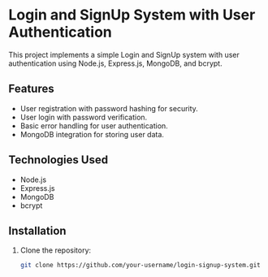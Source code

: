 # Login and SignUp System with User Authentication

This project implements a simple Login and SignUp system with user authentication using Node.js, Express.js, MongoDB, and bcrypt.

## Features

- User registration with password hashing for security.
- User login with password verification.
- Basic error handling for user authentication.
- MongoDB integration for storing user data.

## Technologies Used

- Node.js
- Express.js
- MongoDB
- bcrypt

## Installation

1. Clone the repository:
   ```bash
   git clone https://github.com/your-username/login-signup-system.git
